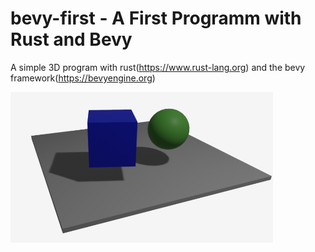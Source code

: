 # bevy-first - A First Programm with Rust and Bevy

A simple 3D program with rust(https://www.rust-lang.org) and the bevy framework(https://bevyengine.org)


<img src="img/first.png" width="420" align="left"><br><br><br><br><br><br><br><br><br><br><br><br><br><br>


